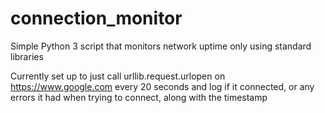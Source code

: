 # connection_monitor
Simple Python 3 script that monitors network uptime only using standard libraries

Currently set up to just call urllib.request.urlopen on https://www.google.com every 20 seconds
and log if it connected, or any errors it had when trying to connect, along with the timestamp
